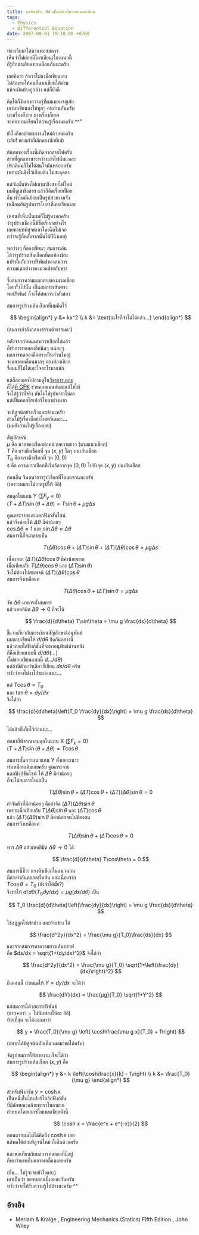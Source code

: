 ```yaml
---
title: ตกท้องช้าง ฟิสิกส์ใกล้ตัวที่หลายคนมองข้าม
tags:
  - Physics
  - Differential Equation
date: 2007-09-01 19:18:00 +0700
---
```


ท่องเว็บมาได้นานพอสมควร  
เห็นว่าไม่ค่อยมีใครเขียนเรื่องแนวนี้  
ก็รู้สึกน่าเสียดายเหมือนกันนะครับ

เลยคิดว่า ถ้าเราไม่ลงมือเขียนเอง  
ไม่ต้องรอให้คนอื่นมาเขียนให้อ่าน  
แม้จะผิดบ้างถูกบ้าง แต่ก็ยังดี

คิดได้ก็งัดเอาความรู้ที่ผมเคยผจญภัย  
เอามาเขียนลงให้ทุกๆ คนอ่านกันครับ  
บางเรื่องก็ง่าย บางเรื่องก็ยาก  
จะพยายามเขียนให้อ่านรู้เรื่องนะครับ ^^"

ยังไงก็ขอฝากผลงานใหม่ด้วยนะครับ  
(เฮ้ย! ของเก่าก็เลิกดองซักทีเซ่)

ต้นตอของเรื่องนี้เกิดจากสายไฟครับ  
สายที่ถูกแขวนระหว่างเสาไฟนั่นแหละ  
ปรกติผมก็ไม่ได้สนใจมันหรอกครับ  
เพราะมันขึงไว้เกือบตึง ไม่สะดุดตา

แต่วันนั้นช่างไฟเขามาขึงสายไฟใหม่  
ผมก็ดูเขาขึงสาย แล้วก็คิดเรื่อยเปื่อย  
อึ่ม ทำไมมันย้อยเป็นรูปสวยงามจัง  
เหมือนกันรูปพาราโบลาที่เคยเรียนเลย

(ตอนที่เห็นนั้นผมก็ไม่รู้หรอกครับ  
ว่ารูปร่างเชือกนี้มีชื่อเรียกอย่างไร  
เลยหาบทพิสูจน์เอาในเน็ตไม่เจอ  
กว่าจะรู้ก็หลังจากนั้นได้ปีนึงเลย)

พอว่างๆ ก็ลองเขียนๆ สมการเล่น  
ได้ว่ารูปร่างเส้นเชือกที่ตกท้องช้าง  
แปรผันกับการปริพันธ์ของสมการ  
ความแตกต่างของมวลซ้ายกับขวา

ซึ่งสมการความแตกต่างของมวลเชือก  
โดยทั่วไปนั้น เป็นสมการเส้นตรง  
พอปริพันธ์ ก็จะได้สมการกำลังสอง

สมการรูปร่างเส้นเชือกที่ผมคิดไว้

$$ \begin{align*}
y &= kx^2  \\
k &= \text{อะไรก็จำไม่ได้แล้ว...}
\end{align*} $$

(สมการกำลังกสองธรรมด้าธรรมดา)

หลังจากกำหนดสมการเชือกได้แล้ว  
ก็ทำการทดลองอีกนิดๆ หน่อยๆ  
ผลการทดลองคือตรงเป็นส่วนใหญ่  
จะคลาดเคลื่อนมากๆ ตรงท้องเชือก  
ซึ่งผมก็ไม่ได้เอะใจอะไรมากนัก

แต่ก็ลองเอาไปถามดูใน[วิชาการ.คอม][vcharkarn]  
ก็ได้[พี่ GFK][@GFK] ช่วยคอมเมนต์และแก้ไขให้  
จึงได้รู้ว่าที่จริง มันไม่ใช่รูปพาราโบลา  
แต่เป็นคอสไฮเปอร์โบลาต่างหาก

จะพิสูจน์อย่างเร็วและย่อนะครับ  
อ่านไม่รู้เรื่องก็อย่าโทษกันหละ...  
(ผมยังอ่านไม่รู้เรื่องเลย)

สัญลักษณ์  
$\mu$ คือ มวลของเชือกต่อหน่วยความยาว (ตามแนวเชือก)  
$T$ คือ แรงตึงเชือกที่ จุด $(x,y)$ ใดๆ บนเส้นเชือก  
$T_0$ คือ แรงตึงเชือกที่ จุด $(0,0)$  
$s$ คือ ความยาวเชือกที่เริ่มวัดจากจุด $(0,0)$ ไปยังจุด $(x,y)$ บนเส้นเชือก

ก่อนอื่น จินตนาการรูปเชือกที่โดนแขวนนะครับ  
(เพราะผมจะไม่วาดรูปให้ อิอิ)

สมดุลในแกน Y $(\sum F_y = 0)$  
$(T + \Delta T) \sin(\theta + \Delta\theta) = T \sin\theta + \mu g \Delta s$

คูณกระจายและแตกฟังก์ชันไซน์  
แล้วจึงค่อยให้ $\Delta\theta$ มีค่าน้อยๆ  
$\cos\Delta\theta \approx 1$ และ $\sin\Delta\theta \approx \Delta\theta$  
สมการนี้ก็จะกลายเป็น

$$
T(\Delta\theta)\cos\theta + (\Delta T)\sin\theta + (\Delta T)(\Delta\theta)\cos\theta = \mu g \Delta s
$$

เนื่องจาก $(\Delta T)(\Delta\theta)\cos\theta$ มีค่าน้อยมาก  
เมื่อเทียบกับ $T(\Delta\theta)\cos\theta$ และ $(\Delta T)\sin\theta)$  
จึงไม่ต้องไปสนพจน์ $(\Delta T)(\Delta\theta)\cos\theta$  
สมการจึงเหลือแค่

$$
T(\Delta\theta)\cos\theta + (\Delta T)\sin\theta = \mu g \Delta s
$$

จับ $\Delta\theta$ มาหารทั้งสมการ  
แล้วเทคลิมิต $\Delta\theta \to 0$ ก็จะได้

$$
\frac{d}{d\theta} T\sin\theta = \mu g \frac{ds}{d\theta}
$$

ชี้แจงเกี่ยวกับการเขียนสัญลักษณ์อนุพันธ์  
ผมชอบเขียนให้ $d/d\theta$ ชิดกันอย่างนี้  
แล้วค่อยใส่ฟังก์ชันที่จะหาอนุพันธ์ด้านหลัง  
ก็คือเขียนแบบนี้ $d/d\theta(\dots)$  
(ไม่ชอบเขียนแบบนี้ $d\dots/d\theta$)  
แต่ถ้ามีตัวแปรเดียวก็เขียน $ds/d\theta$ ครับ  
หวังว่าคงไม่งงไปซะก่อนนะ...

แต่ $T\cos\theta = T_0$  
และ $\tan\theta = dy/dx$  
จึงได้ว่า

$$
\frac{d}{d\theta}\left(T_0 \frac{dy}{dx}\right) = \mu g \frac{ds}{d\theta}
$$

ได้แล้วก็เก็บไว้ก่อนนะ...

ต่อมาก็พิจรณาสมดุลในแกน X $(\sum F_x = 0)$  
$(T + \Delta T)\sin(\theta + \Delta\theta) = T\cos\theta$

สมการสั้นกว่าแนวแกน Y ตั้งเยอะเนาะ  
ทำเหมือนเดิมเลยครับ คูณกระจาย  
แตกฟังก์ชันไซน์ ให้ $\Delta\theta$ มีค่าน้อยๆ  
ก็จะได้สมการใหม่เป็น

$$
T(\Delta\theta)\sin\theta + (\Delta T)\cos\theta + (\Delta T)(\Delta\theta)\sin\theta = 0
$$

กำจัดตัวที่มีค่าน้อยๆ คือกำจัด $(\Delta T)(\Delta\theta)\sin\theta$  
เพราะเมื่อเทียบกับ $T(\Delta\theta)\sin\theta$ และ $(\Delta T)\cos\theta$  
แล้ว $(\Delta T)(\Delta\theta)\sin\theta$ มีค่าน้อยจนไม่ต้องสน  
สมการจึงเหลือแค่

$$
T(\Delta\theta)\sin\theta + (\Delta T)\cos\theta = 0
$$

หาร $\Delta\theta$ แล้วเทคลิมิต $\Delta\theta \to 0$ ได้

$$
\frac{d}{d\theta} T\cos\theta = 0
$$

สมการนี้ชี้ว่า แรงตึงเชือกในแนวนอน  
มีค่าเท่ากันตลอดทั้งเส้น และเนื่องจาก  
$T\cos\theta = T_0$ (ยังจำได้มั้ย?)  
จึงทำให้ $d/d\theta(T_0 dy/dx) = \mu g (ds/d\theta)$ เป็น

$$
T_0 \frac{d}{d\theta}\left(\frac{dy}{dx}\right) = \mu g \frac{ds}{d\theta}
$$

ใช้กฎลูกโซ่เข้าช่วย และย้ายข้าง ได้

$$
\frac{d^2y}{dx^2} = \frac{\mu g}{T_0}\frac{ds}{dx}
$$

และจากสมการหาความยาวเส้นกราฟ  
คือ $ds/dx = \sqrt{1+(dy/dx)^2}$ จึงได้ว่า

$$
\frac{d^2y}{dx^2} = \frac{\mu g}{T_0} \sqrt{1+\left(\frac{dy}{dx}\right)^2}
$$

ถึงตอนนี้ กำหนดให้ $Y = dy/dx$ จะได้ว่า

$$
\frac{dY}{dx} = \frac{μg}{T_0} \sqrt{1+Y^2}
$$

แก้สมการนี้ด้วยการปริพันธ์  
(ยาก+ยาว = ไม่พิมพ์ลงให้ละ อิอิ)  
ท้ายที่สุด จะได้ออกมาว่า

$$
y = \frac{T_0}{\mu g} \left( \cosh\frac{\mu g x}{T_0} + 1\right)
$$

(อยากได้พิสูจน์ฉบับเต็ม เมลมาขอได้ครับ)

จัดรูปสมการให้สวยงาม ก็จะได้ว่า  
สมการรูปร่างเส้นเชือก $(x,y)$ คือ

$$ \begin{align*}
y &= k \left(\cosh\frac{x}{k} - 1\right) \\
k &= \frac{T_0}{\mu g}
\end{align*} $$

สำหรับฟังก์ชัน $y = \cosh x$  
เป็นหนึ่งในไฮเปอร์โบลิกฟังก์ชัน  
ที่มีลักษณะคล้ายพาราโบลามาก  
กำหนดโดยเอกซ์โพเนนเชียลดังนี้

$$
\cosh x = \frac{e^x + e^{-x}}{2}
$$

ตอนแรกผมไม่ได้คิดถึง $\cosh x$ เลย  
แต่พอได้อ่านพิสูจน์ใหม่ ก็เห็นด้วยครับ

และพอเทียบกับผลการทดลองที่มีอยู่  
ก็พบว่าแทบไม่คลาดเคลื่อนเลยครับ

(อึ่ม... ไม่รู้จะจบยังไงแฮะ)  
เอาเป็นว่า ขอจบตอนนี้เลยละกันครับ  
หวังว่าจะได้รับความรู้ไปบ้างนะครับ ^^


## อ้างอิง

- Meriam & Kraige , Engineering Mechanics (Statics) Fifth Edition , John Wiley


[@GFK]: //www.vcharkarn.com/my/1122

[vcharkarn]: //www.vcharkarn.com/
